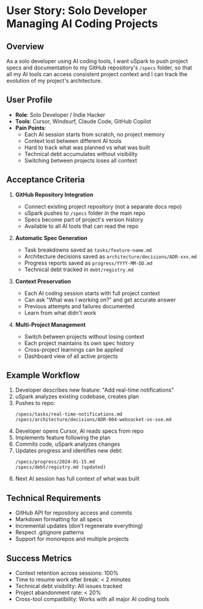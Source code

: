# User Story: Solo Developer Managing AI Coding Projects

## Overview

As a solo developer using AI coding tools, I want uSpark to push project specs and documentation to my GitHub repository's `/specs` folder, so that all my AI tools can access consistent project context and I can track the evolution of my project's architecture.

## User Profile

- **Role**: Solo Developer / Indie Hacker
- **Tools**: Cursor, Windsurf, Claude Code, GitHub Copilot
- **Pain Points**:
  - Each AI session starts from scratch, no project memory
  - Context lost between different AI tools
  - Hard to track what was planned vs what was built
  - Technical debt accumulates without visibility
  - Switching between projects loses all context

## Acceptance Criteria

1. **GitHub Repository Integration**

   - Connect existing project repository (not a separate docs repo)
   - uSpark pushes to `/specs` folder in the main repo
   - Specs become part of project's version history
   - Available to all AI tools that can read the repo

2. **Automatic Spec Generation**

   - Task breakdowns saved as `tasks/feature-name.md`
   - Architecture decisions saved as `architecture/decisions/ADR-xxx.md`
   - Progress reports saved as `progress/YYYY-MM-DD.md`
   - Technical debt tracked in `debt/registry.md`

3. **Context Preservation**

   - Each AI coding session starts with full project context
   - Can ask "What was I working on?" and get accurate answer
   - Previous attempts and failures documented
   - Learn from what didn't work

4. **Multi-Project Management**

   - Switch between projects without losing context
   - Each project maintains its own spec history
   - Cross-project learnings can be applied
   - Dashboard view of all active projects

## Example Workflow

1. Developer describes new feature: "Add real-time notifications"
2. uSpark analyzes existing codebase, creates plan
3. Pushes to repo:
   ```
   /specs/tasks/real-time-notifications.md
   /specs/architecture/decisions/ADR-004-websocket-vs-sse.md
   ```
4. Developer opens Cursor, AI reads specs from repo
5. Implements feature following the plan
6. Commits code, uSpark analyzes changes
7. Updates progress and identifies new debt:
   ```
   /specs/progress/2024-01-15.md
   /specs/debt/registry.md (updated)
   ```
8. Next AI session has full context of what was built

## Technical Requirements

- GitHub API for repository access and commits
- Markdown formatting for all specs
- Incremental updates (don't regenerate everything)
- Respect .gitignore patterns
- Support for monorepos and multiple projects

## Success Metrics

- Context retention across sessions: 100%
- Time to resume work after break: < 2 minutes
- Technical debt visibility: All issues tracked
- Project abandonment rate: < 20%
- Cross-tool compatibility: Works with all major AI coding tools